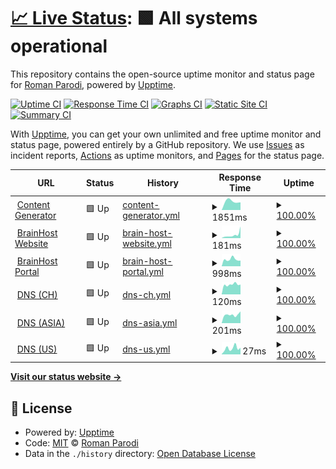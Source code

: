 # [📈 Live Status](https://stats.brainbox.tools): <!--live status--> **🟩 All systems operational**

This repository contains the open-source uptime monitor and status page for [Roman Parodi](https://stats.brainbox.tools), powered by [Upptime](https://github.com/upptime/upptime).

[![Uptime CI](https://github.com/brparodi/stats/workflows/Uptime%20CI/badge.svg)](https://github.com/brparodi/stats/actions?query=workflow%3A%22Uptime+CI%22)
[![Response Time CI](https://github.com/brparodi/stats/workflows/Response%20Time%20CI/badge.svg)](https://github.com/brparodi/stats/actions?query=workflow%3A%22Response+Time+CI%22)
[![Graphs CI](https://github.com/brparodi/stats/workflows/Graphs%20CI/badge.svg)](https://github.com/brparodi/stats/actions?query=workflow%3A%22Graphs+CI%22)
[![Static Site CI](https://github.com/brparodi/stats/workflows/Static%20Site%20CI/badge.svg)](https://github.com/brparodi/stats/actions?query=workflow%3A%22Static+Site+CI%22)
[![Summary CI](https://github.com/brparodi/stats/workflows/Summary%20CI/badge.svg)](https://github.com/brparodi/stats/actions?query=workflow%3A%22Summary+CI%22)

With [Upptime](https://upptime.js.org), you can get your own unlimited and free uptime monitor and status page, powered entirely by a GitHub repository. We use [Issues](https://github.com/brparodi/stats/issues) as incident reports, [Actions](https://github.com/brparodi/stats/actions) as uptime monitors, and [Pages](https://stats.brainbox.tools) for the status page.

<!--start: status pages-->
<!-- This summary is generated by Upptime (https://github.com/upptime/upptime) -->
<!-- Do not edit this manually, your changes will be overwritten -->
<!-- prettier-ignore -->
| URL | Status | History | Response Time | Uptime |
| --- | ------ | ------- | ------------- | ------ |
| <img alt="" src="https://favicons.githubusercontent.com/dropbox.brainbox.tools" height="13"> [Content Generator](https://dropbox.brainbox.tools/showcase/bundle/content-generator/app/privacy-policy/index.html) | 🟩 Up | [content-generator.yml](https://github.com/brparodi/stats/commits/HEAD/history/content-generator.yml) | <details><summary><img alt="Response time graph" src="./graphs/content-generator/response-time-week.png" height="20"> 1851ms</summary><br><a href="https://stats.brainbox.tools/history/content-generator"><img alt="Response time 1851" src="https://img.shields.io/endpoint?url=https%3A%2F%2Fraw.githubusercontent.com%2Fbrparodi%2Fstats%2FHEAD%2Fapi%2Fcontent-generator%2Fresponse-time.json"></a><br><a href="https://stats.brainbox.tools/history/content-generator"><img alt="24-hour response time 1851" src="https://img.shields.io/endpoint?url=https%3A%2F%2Fraw.githubusercontent.com%2Fbrparodi%2Fstats%2FHEAD%2Fapi%2Fcontent-generator%2Fresponse-time-day.json"></a><br><a href="https://stats.brainbox.tools/history/content-generator"><img alt="7-day response time 1851" src="https://img.shields.io/endpoint?url=https%3A%2F%2Fraw.githubusercontent.com%2Fbrparodi%2Fstats%2FHEAD%2Fapi%2Fcontent-generator%2Fresponse-time-week.json"></a><br><a href="https://stats.brainbox.tools/history/content-generator"><img alt="30-day response time 1851" src="https://img.shields.io/endpoint?url=https%3A%2F%2Fraw.githubusercontent.com%2Fbrparodi%2Fstats%2FHEAD%2Fapi%2Fcontent-generator%2Fresponse-time-month.json"></a><br><a href="https://stats.brainbox.tools/history/content-generator"><img alt="1-year response time 1851" src="https://img.shields.io/endpoint?url=https%3A%2F%2Fraw.githubusercontent.com%2Fbrparodi%2Fstats%2FHEAD%2Fapi%2Fcontent-generator%2Fresponse-time-year.json"></a></details> | <details><summary><a href="https://stats.brainbox.tools/history/content-generator">100.00%</a></summary><a href="https://stats.brainbox.tools/history/content-generator"><img alt="All-time uptime 100.00%" src="https://img.shields.io/endpoint?url=https%3A%2F%2Fraw.githubusercontent.com%2Fbrparodi%2Fstats%2FHEAD%2Fapi%2Fcontent-generator%2Fuptime.json"></a><br><a href="https://stats.brainbox.tools/history/content-generator"><img alt="24-hour uptime 100.00%" src="https://img.shields.io/endpoint?url=https%3A%2F%2Fraw.githubusercontent.com%2Fbrparodi%2Fstats%2FHEAD%2Fapi%2Fcontent-generator%2Fuptime-day.json"></a><br><a href="https://stats.brainbox.tools/history/content-generator"><img alt="7-day uptime 100.00%" src="https://img.shields.io/endpoint?url=https%3A%2F%2Fraw.githubusercontent.com%2Fbrparodi%2Fstats%2FHEAD%2Fapi%2Fcontent-generator%2Fuptime-week.json"></a><br><a href="https://stats.brainbox.tools/history/content-generator"><img alt="30-day uptime 100.00%" src="https://img.shields.io/endpoint?url=https%3A%2F%2Fraw.githubusercontent.com%2Fbrparodi%2Fstats%2FHEAD%2Fapi%2Fcontent-generator%2Fuptime-month.json"></a><br><a href="https://stats.brainbox.tools/history/content-generator"><img alt="1-year uptime 100.00%" src="https://img.shields.io/endpoint?url=https%3A%2F%2Fraw.githubusercontent.com%2Fbrparodi%2Fstats%2FHEAD%2Fapi%2Fcontent-generator%2Fuptime-year.json"></a></details>
| <img alt="" src="https://favicons.githubusercontent.com/brainhost.ch" height="13"> [BrainHost Website](https://brainhost.ch/) | 🟩 Up | [brain-host-website.yml](https://github.com/brparodi/stats/commits/HEAD/history/brain-host-website.yml) | <details><summary><img alt="Response time graph" src="./graphs/brain-host-website/response-time-week.png" height="20"> 181ms</summary><br><a href="https://stats.brainbox.tools/history/brain-host-website"><img alt="Response time 181" src="https://img.shields.io/endpoint?url=https%3A%2F%2Fraw.githubusercontent.com%2Fbrparodi%2Fstats%2FHEAD%2Fapi%2Fbrain-host-website%2Fresponse-time.json"></a><br><a href="https://stats.brainbox.tools/history/brain-host-website"><img alt="24-hour response time 181" src="https://img.shields.io/endpoint?url=https%3A%2F%2Fraw.githubusercontent.com%2Fbrparodi%2Fstats%2FHEAD%2Fapi%2Fbrain-host-website%2Fresponse-time-day.json"></a><br><a href="https://stats.brainbox.tools/history/brain-host-website"><img alt="7-day response time 181" src="https://img.shields.io/endpoint?url=https%3A%2F%2Fraw.githubusercontent.com%2Fbrparodi%2Fstats%2FHEAD%2Fapi%2Fbrain-host-website%2Fresponse-time-week.json"></a><br><a href="https://stats.brainbox.tools/history/brain-host-website"><img alt="30-day response time 181" src="https://img.shields.io/endpoint?url=https%3A%2F%2Fraw.githubusercontent.com%2Fbrparodi%2Fstats%2FHEAD%2Fapi%2Fbrain-host-website%2Fresponse-time-month.json"></a><br><a href="https://stats.brainbox.tools/history/brain-host-website"><img alt="1-year response time 181" src="https://img.shields.io/endpoint?url=https%3A%2F%2Fraw.githubusercontent.com%2Fbrparodi%2Fstats%2FHEAD%2Fapi%2Fbrain-host-website%2Fresponse-time-year.json"></a></details> | <details><summary><a href="https://stats.brainbox.tools/history/brain-host-website">100.00%</a></summary><a href="https://stats.brainbox.tools/history/brain-host-website"><img alt="All-time uptime 100.00%" src="https://img.shields.io/endpoint?url=https%3A%2F%2Fraw.githubusercontent.com%2Fbrparodi%2Fstats%2FHEAD%2Fapi%2Fbrain-host-website%2Fuptime.json"></a><br><a href="https://stats.brainbox.tools/history/brain-host-website"><img alt="24-hour uptime 100.00%" src="https://img.shields.io/endpoint?url=https%3A%2F%2Fraw.githubusercontent.com%2Fbrparodi%2Fstats%2FHEAD%2Fapi%2Fbrain-host-website%2Fuptime-day.json"></a><br><a href="https://stats.brainbox.tools/history/brain-host-website"><img alt="7-day uptime 100.00%" src="https://img.shields.io/endpoint?url=https%3A%2F%2Fraw.githubusercontent.com%2Fbrparodi%2Fstats%2FHEAD%2Fapi%2Fbrain-host-website%2Fuptime-week.json"></a><br><a href="https://stats.brainbox.tools/history/brain-host-website"><img alt="30-day uptime 100.00%" src="https://img.shields.io/endpoint?url=https%3A%2F%2Fraw.githubusercontent.com%2Fbrparodi%2Fstats%2FHEAD%2Fapi%2Fbrain-host-website%2Fuptime-month.json"></a><br><a href="https://stats.brainbox.tools/history/brain-host-website"><img alt="1-year uptime 100.00%" src="https://img.shields.io/endpoint?url=https%3A%2F%2Fraw.githubusercontent.com%2Fbrparodi%2Fstats%2FHEAD%2Fapi%2Fbrain-host-website%2Fuptime-year.json"></a></details>
| <img alt="" src="https://favicons.githubusercontent.com/portal.brainhost.ch" height="13"> [BrainHost Portal](https://portal.brainhost.ch/) | 🟩 Up | [brain-host-portal.yml](https://github.com/brparodi/stats/commits/HEAD/history/brain-host-portal.yml) | <details><summary><img alt="Response time graph" src="./graphs/brain-host-portal/response-time-week.png" height="20"> 998ms</summary><br><a href="https://stats.brainbox.tools/history/brain-host-portal"><img alt="Response time 998" src="https://img.shields.io/endpoint?url=https%3A%2F%2Fraw.githubusercontent.com%2Fbrparodi%2Fstats%2FHEAD%2Fapi%2Fbrain-host-portal%2Fresponse-time.json"></a><br><a href="https://stats.brainbox.tools/history/brain-host-portal"><img alt="24-hour response time 998" src="https://img.shields.io/endpoint?url=https%3A%2F%2Fraw.githubusercontent.com%2Fbrparodi%2Fstats%2FHEAD%2Fapi%2Fbrain-host-portal%2Fresponse-time-day.json"></a><br><a href="https://stats.brainbox.tools/history/brain-host-portal"><img alt="7-day response time 998" src="https://img.shields.io/endpoint?url=https%3A%2F%2Fraw.githubusercontent.com%2Fbrparodi%2Fstats%2FHEAD%2Fapi%2Fbrain-host-portal%2Fresponse-time-week.json"></a><br><a href="https://stats.brainbox.tools/history/brain-host-portal"><img alt="30-day response time 998" src="https://img.shields.io/endpoint?url=https%3A%2F%2Fraw.githubusercontent.com%2Fbrparodi%2Fstats%2FHEAD%2Fapi%2Fbrain-host-portal%2Fresponse-time-month.json"></a><br><a href="https://stats.brainbox.tools/history/brain-host-portal"><img alt="1-year response time 998" src="https://img.shields.io/endpoint?url=https%3A%2F%2Fraw.githubusercontent.com%2Fbrparodi%2Fstats%2FHEAD%2Fapi%2Fbrain-host-portal%2Fresponse-time-year.json"></a></details> | <details><summary><a href="https://stats.brainbox.tools/history/brain-host-portal">100.00%</a></summary><a href="https://stats.brainbox.tools/history/brain-host-portal"><img alt="All-time uptime 100.00%" src="https://img.shields.io/endpoint?url=https%3A%2F%2Fraw.githubusercontent.com%2Fbrparodi%2Fstats%2FHEAD%2Fapi%2Fbrain-host-portal%2Fuptime.json"></a><br><a href="https://stats.brainbox.tools/history/brain-host-portal"><img alt="24-hour uptime 100.00%" src="https://img.shields.io/endpoint?url=https%3A%2F%2Fraw.githubusercontent.com%2Fbrparodi%2Fstats%2FHEAD%2Fapi%2Fbrain-host-portal%2Fuptime-day.json"></a><br><a href="https://stats.brainbox.tools/history/brain-host-portal"><img alt="7-day uptime 100.00%" src="https://img.shields.io/endpoint?url=https%3A%2F%2Fraw.githubusercontent.com%2Fbrparodi%2Fstats%2FHEAD%2Fapi%2Fbrain-host-portal%2Fuptime-week.json"></a><br><a href="https://stats.brainbox.tools/history/brain-host-portal"><img alt="30-day uptime 100.00%" src="https://img.shields.io/endpoint?url=https%3A%2F%2Fraw.githubusercontent.com%2Fbrparodi%2Fstats%2FHEAD%2Fapi%2Fbrain-host-portal%2Fuptime-month.json"></a><br><a href="https://stats.brainbox.tools/history/brain-host-portal"><img alt="1-year uptime 100.00%" src="https://img.shields.io/endpoint?url=https%3A%2F%2Fraw.githubusercontent.com%2Fbrparodi%2Fstats%2FHEAD%2Fapi%2Fbrain-host-portal%2Fuptime-year.json"></a></details>
| <img alt="" src="https://favicons.githubusercontent.com/null" height="13"> [DNS (CH)](ch.brainhost.ch) | 🟩 Up | [dns-ch.yml](https://github.com/brparodi/stats/commits/HEAD/history/dns-ch.yml) | <details><summary><img alt="Response time graph" src="./graphs/dns-ch/response-time-week.png" height="20"> 120ms</summary><br><a href="https://stats.brainbox.tools/history/dns-ch"><img alt="Response time 120" src="https://img.shields.io/endpoint?url=https%3A%2F%2Fraw.githubusercontent.com%2Fbrparodi%2Fstats%2FHEAD%2Fapi%2Fdns-ch%2Fresponse-time.json"></a><br><a href="https://stats.brainbox.tools/history/dns-ch"><img alt="24-hour response time 120" src="https://img.shields.io/endpoint?url=https%3A%2F%2Fraw.githubusercontent.com%2Fbrparodi%2Fstats%2FHEAD%2Fapi%2Fdns-ch%2Fresponse-time-day.json"></a><br><a href="https://stats.brainbox.tools/history/dns-ch"><img alt="7-day response time 120" src="https://img.shields.io/endpoint?url=https%3A%2F%2Fraw.githubusercontent.com%2Fbrparodi%2Fstats%2FHEAD%2Fapi%2Fdns-ch%2Fresponse-time-week.json"></a><br><a href="https://stats.brainbox.tools/history/dns-ch"><img alt="30-day response time 120" src="https://img.shields.io/endpoint?url=https%3A%2F%2Fraw.githubusercontent.com%2Fbrparodi%2Fstats%2FHEAD%2Fapi%2Fdns-ch%2Fresponse-time-month.json"></a><br><a href="https://stats.brainbox.tools/history/dns-ch"><img alt="1-year response time 120" src="https://img.shields.io/endpoint?url=https%3A%2F%2Fraw.githubusercontent.com%2Fbrparodi%2Fstats%2FHEAD%2Fapi%2Fdns-ch%2Fresponse-time-year.json"></a></details> | <details><summary><a href="https://stats.brainbox.tools/history/dns-ch">100.00%</a></summary><a href="https://stats.brainbox.tools/history/dns-ch"><img alt="All-time uptime 100.00%" src="https://img.shields.io/endpoint?url=https%3A%2F%2Fraw.githubusercontent.com%2Fbrparodi%2Fstats%2FHEAD%2Fapi%2Fdns-ch%2Fuptime.json"></a><br><a href="https://stats.brainbox.tools/history/dns-ch"><img alt="24-hour uptime 100.00%" src="https://img.shields.io/endpoint?url=https%3A%2F%2Fraw.githubusercontent.com%2Fbrparodi%2Fstats%2FHEAD%2Fapi%2Fdns-ch%2Fuptime-day.json"></a><br><a href="https://stats.brainbox.tools/history/dns-ch"><img alt="7-day uptime 100.00%" src="https://img.shields.io/endpoint?url=https%3A%2F%2Fraw.githubusercontent.com%2Fbrparodi%2Fstats%2FHEAD%2Fapi%2Fdns-ch%2Fuptime-week.json"></a><br><a href="https://stats.brainbox.tools/history/dns-ch"><img alt="30-day uptime 100.00%" src="https://img.shields.io/endpoint?url=https%3A%2F%2Fraw.githubusercontent.com%2Fbrparodi%2Fstats%2FHEAD%2Fapi%2Fdns-ch%2Fuptime-month.json"></a><br><a href="https://stats.brainbox.tools/history/dns-ch"><img alt="1-year uptime 100.00%" src="https://img.shields.io/endpoint?url=https%3A%2F%2Fraw.githubusercontent.com%2Fbrparodi%2Fstats%2FHEAD%2Fapi%2Fdns-ch%2Fuptime-year.json"></a></details>
| <img alt="" src="https://favicons.githubusercontent.com/null" height="13"> [DNS (ASIA)](asia.brainhost.ch) | 🟩 Up | [dns-asia.yml](https://github.com/brparodi/stats/commits/HEAD/history/dns-asia.yml) | <details><summary><img alt="Response time graph" src="./graphs/dns-asia/response-time-week.png" height="20"> 201ms</summary><br><a href="https://stats.brainbox.tools/history/dns-asia"><img alt="Response time 201" src="https://img.shields.io/endpoint?url=https%3A%2F%2Fraw.githubusercontent.com%2Fbrparodi%2Fstats%2FHEAD%2Fapi%2Fdns-asia%2Fresponse-time.json"></a><br><a href="https://stats.brainbox.tools/history/dns-asia"><img alt="24-hour response time 201" src="https://img.shields.io/endpoint?url=https%3A%2F%2Fraw.githubusercontent.com%2Fbrparodi%2Fstats%2FHEAD%2Fapi%2Fdns-asia%2Fresponse-time-day.json"></a><br><a href="https://stats.brainbox.tools/history/dns-asia"><img alt="7-day response time 201" src="https://img.shields.io/endpoint?url=https%3A%2F%2Fraw.githubusercontent.com%2Fbrparodi%2Fstats%2FHEAD%2Fapi%2Fdns-asia%2Fresponse-time-week.json"></a><br><a href="https://stats.brainbox.tools/history/dns-asia"><img alt="30-day response time 201" src="https://img.shields.io/endpoint?url=https%3A%2F%2Fraw.githubusercontent.com%2Fbrparodi%2Fstats%2FHEAD%2Fapi%2Fdns-asia%2Fresponse-time-month.json"></a><br><a href="https://stats.brainbox.tools/history/dns-asia"><img alt="1-year response time 201" src="https://img.shields.io/endpoint?url=https%3A%2F%2Fraw.githubusercontent.com%2Fbrparodi%2Fstats%2FHEAD%2Fapi%2Fdns-asia%2Fresponse-time-year.json"></a></details> | <details><summary><a href="https://stats.brainbox.tools/history/dns-asia">100.00%</a></summary><a href="https://stats.brainbox.tools/history/dns-asia"><img alt="All-time uptime 100.00%" src="https://img.shields.io/endpoint?url=https%3A%2F%2Fraw.githubusercontent.com%2Fbrparodi%2Fstats%2FHEAD%2Fapi%2Fdns-asia%2Fuptime.json"></a><br><a href="https://stats.brainbox.tools/history/dns-asia"><img alt="24-hour uptime 100.00%" src="https://img.shields.io/endpoint?url=https%3A%2F%2Fraw.githubusercontent.com%2Fbrparodi%2Fstats%2FHEAD%2Fapi%2Fdns-asia%2Fuptime-day.json"></a><br><a href="https://stats.brainbox.tools/history/dns-asia"><img alt="7-day uptime 100.00%" src="https://img.shields.io/endpoint?url=https%3A%2F%2Fraw.githubusercontent.com%2Fbrparodi%2Fstats%2FHEAD%2Fapi%2Fdns-asia%2Fuptime-week.json"></a><br><a href="https://stats.brainbox.tools/history/dns-asia"><img alt="30-day uptime 100.00%" src="https://img.shields.io/endpoint?url=https%3A%2F%2Fraw.githubusercontent.com%2Fbrparodi%2Fstats%2FHEAD%2Fapi%2Fdns-asia%2Fuptime-month.json"></a><br><a href="https://stats.brainbox.tools/history/dns-asia"><img alt="1-year uptime 100.00%" src="https://img.shields.io/endpoint?url=https%3A%2F%2Fraw.githubusercontent.com%2Fbrparodi%2Fstats%2FHEAD%2Fapi%2Fdns-asia%2Fuptime-year.json"></a></details>
| <img alt="" src="https://favicons.githubusercontent.com/null" height="13"> [DNS (US)](us.brainhost.ch) | 🟩 Up | [dns-us.yml](https://github.com/brparodi/stats/commits/HEAD/history/dns-us.yml) | <details><summary><img alt="Response time graph" src="./graphs/dns-us/response-time-week.png" height="20"> 27ms</summary><br><a href="https://stats.brainbox.tools/history/dns-us"><img alt="Response time 27" src="https://img.shields.io/endpoint?url=https%3A%2F%2Fraw.githubusercontent.com%2Fbrparodi%2Fstats%2FHEAD%2Fapi%2Fdns-us%2Fresponse-time.json"></a><br><a href="https://stats.brainbox.tools/history/dns-us"><img alt="24-hour response time 27" src="https://img.shields.io/endpoint?url=https%3A%2F%2Fraw.githubusercontent.com%2Fbrparodi%2Fstats%2FHEAD%2Fapi%2Fdns-us%2Fresponse-time-day.json"></a><br><a href="https://stats.brainbox.tools/history/dns-us"><img alt="7-day response time 27" src="https://img.shields.io/endpoint?url=https%3A%2F%2Fraw.githubusercontent.com%2Fbrparodi%2Fstats%2FHEAD%2Fapi%2Fdns-us%2Fresponse-time-week.json"></a><br><a href="https://stats.brainbox.tools/history/dns-us"><img alt="30-day response time 27" src="https://img.shields.io/endpoint?url=https%3A%2F%2Fraw.githubusercontent.com%2Fbrparodi%2Fstats%2FHEAD%2Fapi%2Fdns-us%2Fresponse-time-month.json"></a><br><a href="https://stats.brainbox.tools/history/dns-us"><img alt="1-year response time 27" src="https://img.shields.io/endpoint?url=https%3A%2F%2Fraw.githubusercontent.com%2Fbrparodi%2Fstats%2FHEAD%2Fapi%2Fdns-us%2Fresponse-time-year.json"></a></details> | <details><summary><a href="https://stats.brainbox.tools/history/dns-us">100.00%</a></summary><a href="https://stats.brainbox.tools/history/dns-us"><img alt="All-time uptime 100.00%" src="https://img.shields.io/endpoint?url=https%3A%2F%2Fraw.githubusercontent.com%2Fbrparodi%2Fstats%2FHEAD%2Fapi%2Fdns-us%2Fuptime.json"></a><br><a href="https://stats.brainbox.tools/history/dns-us"><img alt="24-hour uptime 100.00%" src="https://img.shields.io/endpoint?url=https%3A%2F%2Fraw.githubusercontent.com%2Fbrparodi%2Fstats%2FHEAD%2Fapi%2Fdns-us%2Fuptime-day.json"></a><br><a href="https://stats.brainbox.tools/history/dns-us"><img alt="7-day uptime 100.00%" src="https://img.shields.io/endpoint?url=https%3A%2F%2Fraw.githubusercontent.com%2Fbrparodi%2Fstats%2FHEAD%2Fapi%2Fdns-us%2Fuptime-week.json"></a><br><a href="https://stats.brainbox.tools/history/dns-us"><img alt="30-day uptime 100.00%" src="https://img.shields.io/endpoint?url=https%3A%2F%2Fraw.githubusercontent.com%2Fbrparodi%2Fstats%2FHEAD%2Fapi%2Fdns-us%2Fuptime-month.json"></a><br><a href="https://stats.brainbox.tools/history/dns-us"><img alt="1-year uptime 100.00%" src="https://img.shields.io/endpoint?url=https%3A%2F%2Fraw.githubusercontent.com%2Fbrparodi%2Fstats%2FHEAD%2Fapi%2Fdns-us%2Fuptime-year.json"></a></details>

<!--end: status pages-->

[**Visit our status website →**](https://stats.brainbox.tools)

## 📄 License

- Powered by: [Upptime](https://github.com/upptime/upptime)
- Code: [MIT](./LICENSE) © [Roman Parodi](https://stats.brainbox.tools)
- Data in the `./history` directory: [Open Database License](https://opendatacommons.org/licenses/odbl/1-0/)
